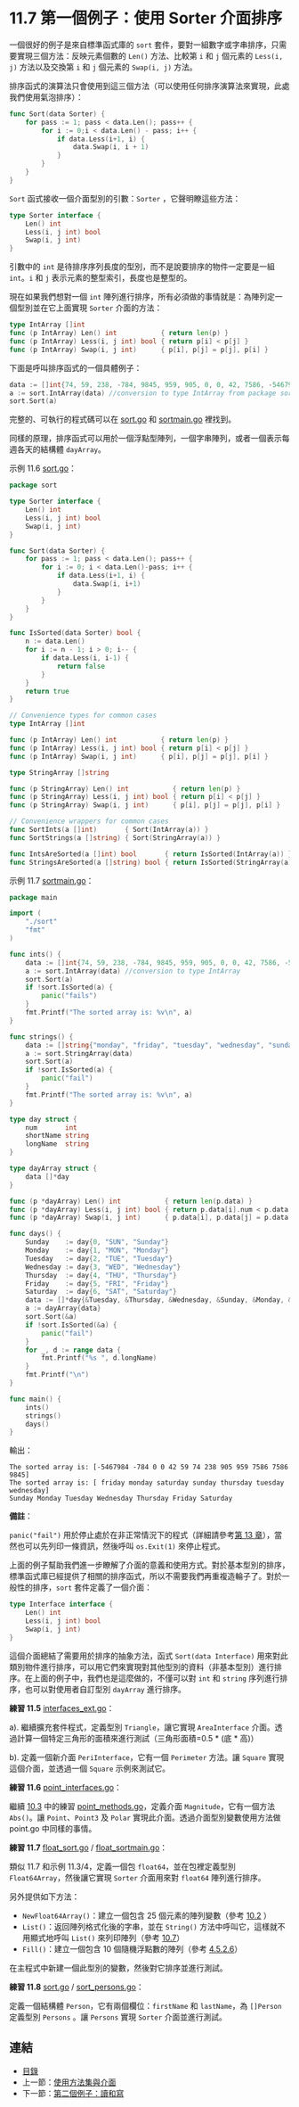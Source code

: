 # 11.7 第一個例子：使用 Sorter 介面排序

一個很好的例子是來自標準函式庫的 `sort` 套件，要對一組數字或字串排序，只需要實現三個方法：反映元素個數的 `Len()` 方法、比較第 `i` 和 `j` 個元素的 `Less(i, j)` 方法以及交換第 `i` 和 `j` 個元素的 `Swap(i, j)` 方法。

排序函式的演算法只會使用到這三個方法（可以使用任何排序演算法來實現，此處我們使用氣泡排序）：

```go
func Sort(data Sorter) {
    for pass := 1; pass < data.Len(); pass++ {
        for i := 0;i < data.Len() - pass; i++ {
            if data.Less(i+1, i) {
                data.Swap(i, i + 1)
            }
        }
    }
}
```

`Sort` 函式接收一個介面型別的引數：`Sorter` ，它聲明瞭這些方法：

```go
type Sorter interface {
    Len() int
    Less(i, j int) bool
    Swap(i, j int)
}
```

引數中的 `int` 是待排序序列長度的型別，而不是說要排序的物件一定要是一組 `int`。`i` 和 `j` 表示元素的整型索引，長度也是整型的。

現在如果我們想對一個 `int` 陣列進行排序，所有必須做的事情就是：為陣列定一個型別並在它上面實現 `Sorter` 介面的方法：

```go
type IntArray []int
func (p IntArray) Len() int           { return len(p) }
func (p IntArray) Less(i, j int) bool { return p[i] < p[j] }
func (p IntArray) Swap(i, j int)      { p[i], p[j] = p[j], p[i] }
```

下面是呼叫排序函式的一個具體例子：

```go
data := []int{74, 59, 238, -784, 9845, 959, 905, 0, 0, 42, 7586, -5467984, 7586}
a := sort.IntArray(data) //conversion to type IntArray from package sort
sort.Sort(a)
```

完整的、可執行的程式碼可以在 [sort.go](examples/chapter_11/sort/sort.go) 和 [sortmain.go](examples/chapter_11/sortmain.go) 裡找到。

同樣的原理，排序函式可以用於一個浮點型陣列，一個字串陣列，或者一個表示每週各天的結構體 `dayArray`。

示例 11.6 [sort.go](examples/chapter_11/sort/sort.go)：

```go
package sort

type Sorter interface {
	Len() int
	Less(i, j int) bool
	Swap(i, j int)
}

func Sort(data Sorter) {
	for pass := 1; pass < data.Len(); pass++ {
		for i := 0; i < data.Len()-pass; i++ {
			if data.Less(i+1, i) {
				data.Swap(i, i+1)
			}
		}
	}
}

func IsSorted(data Sorter) bool {
	n := data.Len()
	for i := n - 1; i > 0; i-- {
		if data.Less(i, i-1) {
			return false
		}
	}
	return true
}

// Convenience types for common cases
type IntArray []int

func (p IntArray) Len() int           { return len(p) }
func (p IntArray) Less(i, j int) bool { return p[i] < p[j] }
func (p IntArray) Swap(i, j int)      { p[i], p[j] = p[j], p[i] }

type StringArray []string

func (p StringArray) Len() int           { return len(p) }
func (p StringArray) Less(i, j int) bool { return p[i] < p[j] }
func (p StringArray) Swap(i, j int)      { p[i], p[j] = p[j], p[i] }

// Convenience wrappers for common cases
func SortInts(a []int)       { Sort(IntArray(a)) }
func SortStrings(a []string) { Sort(StringArray(a)) }

func IntsAreSorted(a []int) bool       { return IsSorted(IntArray(a)) }
func StringsAreSorted(a []string) bool { return IsSorted(StringArray(a)) }
```

示例 11.7 [sortmain.go](examples/chapter_11/sortmain.go)：

```go
package main

import (
	"./sort"
	"fmt"
)

func ints() {
	data := []int{74, 59, 238, -784, 9845, 959, 905, 0, 0, 42, 7586, -5467984, 7586}
	a := sort.IntArray(data) //conversion to type IntArray
	sort.Sort(a)
	if !sort.IsSorted(a) {
		panic("fails")
	}
	fmt.Printf("The sorted array is: %v\n", a)
}

func strings() {
	data := []string{"monday", "friday", "tuesday", "wednesday", "sunday", "thursday", "", "saturday"}
	a := sort.StringArray(data)
	sort.Sort(a)
	if !sort.IsSorted(a) {
		panic("fail")
	}
	fmt.Printf("The sorted array is: %v\n", a)
}

type day struct {
	num       int
	shortName string
	longName  string
}

type dayArray struct {
	data []*day
}

func (p *dayArray) Len() int           { return len(p.data) }
func (p *dayArray) Less(i, j int) bool { return p.data[i].num < p.data[j].num }
func (p *dayArray) Swap(i, j int)      { p.data[i], p.data[j] = p.data[j], p.data[i] }

func days() {
	Sunday    := day{0, "SUN", "Sunday"}
	Monday    := day{1, "MON", "Monday"}
	Tuesday   := day{2, "TUE", "Tuesday"}
	Wednesday := day{3, "WED", "Wednesday"}
	Thursday  := day{4, "THU", "Thursday"}
	Friday    := day{5, "FRI", "Friday"}
	Saturday  := day{6, "SAT", "Saturday"}
	data := []*day{&Tuesday, &Thursday, &Wednesday, &Sunday, &Monday, &Friday, &Saturday}
	a := dayArray{data}
	sort.Sort(&a)
	if !sort.IsSorted(&a) {
		panic("fail")
	}
	for _, d := range data {
		fmt.Printf("%s ", d.longName)
	}
	fmt.Printf("\n")
}

func main() {
	ints()
	strings()
	days()
}
```

輸出：

    The sorted array is: [-5467984 -784 0 0 42 59 74 238 905 959 7586 7586 9845]
    The sorted array is: [ friday monday saturday sunday thursday tuesday wednesday]
    Sunday Monday Tuesday Wednesday Thursday Friday Saturday 

**備註**：

`panic("fail")` 用於停止處於在非正常情況下的程式（詳細請參考[第 13 章](13.0.md)），當然也可以先列印一條資訊，然後呼叫 `os.Exit(1)` 來停止程式。

上面的例子幫助我們進一步瞭解了介面的意義和使用方式。對於基本型別的排序，標準函式庫已經提供了相關的排序函式，所以不需要我們再重複造輪子了。對於一般性的排序，`sort` 套件定義了一個介面：

```go
type Interface interface {
	Len() int
	Less(i, j int) bool
	Swap(i, j int)
}
```

這個介面總結了需要用於排序的抽象方法，函式 `Sort(data Interface)` 用來對此類別物件進行排序，可以用它們來實現對其他型別的資料（非基本型別）進行排序。在上面的例子中，我們也是這麼做的，不僅可以對 `int` 和 `string` 序列進行排序，也可以對使用者自訂型別 `dayArray` 進行排序。

**練習 11.5** [interfaces_ext.go](exercises/chapter_11/interfaces_ext.go)：

a). 繼續擴充套件程式，定義型別 `Triangle`，讓它實現 `AreaInterface` 介面。透過計算一個特定三角形的面積來進行測試（三角形面積=0.5 * (底 * 高)）

b). 定義一個新介面 `PeriInterface`，它有一個 `Perimeter` 方法。讓 `Square` 實現這個介面，並透過一個 `Square` 示例來測試它。

**練習 11.6** [point_interfaces.go](exercises/chapter_11/point_interfaces.go)：

繼續 [10.3](10.3.md) 中的練習 [point_methods.go](exercises/chapter_10/point_methods.go)，定義介面 `Magnitude`，它有一個方法 `Abs()`。讓 `Point`、`Point3` 及 `Polar` 實現此介面。透過介面型別變數使用方法做 point.go 中同樣的事情。

**練習 11.7** [float_sort.go](exercises/chapter_11/float_sort.go) / [float_sortmain.go](exercises/chapter_11/float_sortmain.go)：

類似 11.7 和示例 11.3/4，定義一個包 `float64`，並在包裡定義型別 `Float64Array`，然後讓它實現 `Sorter` 介面用來對 `float64` 陣列進行排序。

另外提供如下方法：

- `NewFloat64Array()`：建立一個包含 25 個元素的陣列變數（參考 [10.2](10.2.md) ）
- `List()`：返回陣列格式化後的字串，並在 `String()` 方法中呼叫它，這樣就不用顯式地呼叫 `List()` 來列印陣列（參考 [10.7](10.7.md)）
- `Fill()`：建立一個包含 10 個隨機浮點數的陣列（參考 [4.5.2.6](04.5.md)）

在主程式中新建一個此型別的變數，然後對它排序並進行測試。

**練習 11.8** [sort.go](exercises/chapter_11/sort/sort.go) / [sort_persons.go](exercises/chapter_11/sort_persons.go)：

定義一個結構體 `Person`，它有兩個欄位：`firstName` 和 `lastName`，為 `[]Person` 定義型別 `Persons` 。讓 `Persons` 實現 `Sorter` 介面並進行測試。

## 連結

- [目錄](directory.md)
- 上一節：[使用方法集與介面](11.6.md)
- 下一節：[第二個例子：讀和寫](11.8.md)
